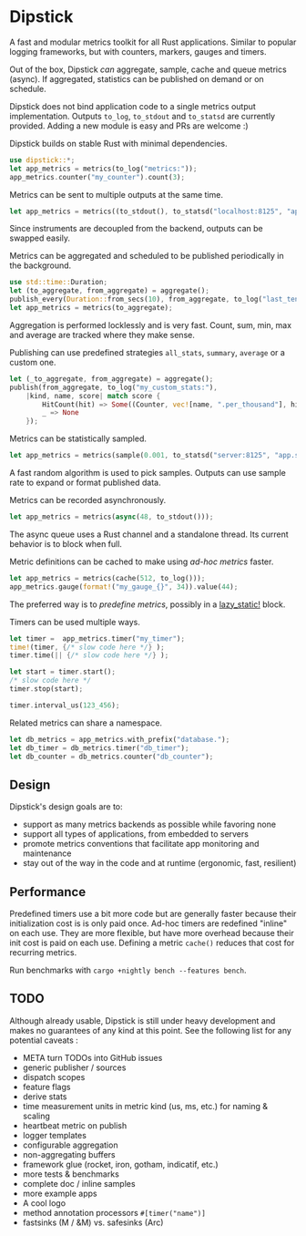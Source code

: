 # Dipstick

A fast and modular metrics toolkit for all Rust applications. 
Similar to popular logging frameworks, but with counters, markers, gauges and timers.

Out of the box, Dipstick _can_ aggregate, sample, cache and queue metrics (async).
If aggregated, statistics can be published on demand or on schedule.
  
Dipstick does not bind application code to a single metrics output implementation. 
Outputs `to_log`, `to_stdout` and `to_statsd` are currently provided. 
Adding a new module is easy and PRs are welcome :)
 
Dipstick builds on stable Rust with minimal dependencies.

```rust
use dipstick::*;
let app_metrics = metrics(to_log("metrics:"));
app_metrics.counter("my_counter").count(3);
```

Metrics can be sent to multiple outputs at the same time.
```rust
let app_metrics = metrics((to_stdout(), to_statsd("localhost:8125", "app1.host.")));
```
Since instruments are decoupled from the backend, outputs can be swapped easily.     
 
Metrics can be aggregated and scheduled to be published periodically in the background.
```rust
use std::time::Duration;
let (to_aggregate, from_aggregate) = aggregate();
publish_every(Duration::from_secs(10), from_aggregate, to_log("last_ten_secs:"), all_stats);
let app_metrics = metrics(to_aggregate);
```
Aggregation is performed locklessly and is very fast. 
Count, sum, min, max and average are tracked where they make sense.

Publishing can use predefined strategies `all_stats`, `summary`, `average` or a custom one. 
```rust
let (_to_aggregate, from_aggregate) = aggregate();
publish(from_aggregate, to_log("my_custom_stats:"), 
    |kind, name, score| match score {
        HitCount(hit) => Some((Counter, vec![name, ".per_thousand"], hit / 1000)),
        _ => None
    });
```     

Metrics can be statistically sampled.
```rust
let app_metrics = metrics(sample(0.001, to_statsd("server:8125", "app.sampled.")));
```
A fast random algorithm is used to pick samples. 
Outputs can use sample rate to expand or format published data. 

Metrics can be recorded asynchronously.
```rust
let app_metrics = metrics(async(48, to_stdout()));
```
The async queue uses a Rust channel and a standalone thread. Its current behavior is to block when full. 

Metric definitions can be cached to make using _ad-hoc metrics_ faster.
```rust
let app_metrics = metrics(cache(512, to_log()));
app_metrics.gauge(format!("my_gauge_{}", 34)).value(44);
```
The preferred way is to _predefine metrics_, possibly in a [lazy_static!](https://crates.io/crates/lazy_static) block.  

Timers can be used multiple ways.
```rust
let timer =  app_metrics.timer("my_timer");
time!(timer, {/* slow code here */} );
timer.time(|| {/* slow code here */} );

let start = timer.start();
/* slow code here */
timer.stop(start);

timer.interval_us(123_456);
```

Related metrics can share a namespace.
```rust
let db_metrics = app_metrics.with_prefix("database.");
let db_timer = db_metrics.timer("db_timer");
let db_counter = db_metrics.counter("db_counter"); 
```

## Design
Dipstick's design goals are to:
- support as many metrics backends as possible while favoring none
- support all types of applications, from embedded to servers
- promote metrics conventions that facilitate app monitoring and maintenance
- stay out of the way in the code and at runtime (ergonomic, fast, resilient)

## Performance
Predefined timers use a bit more code but are generally faster because their initialization cost is is only paid once.
Ad-hoc timers are redefined "inline" on each use. They are more flexible, but have more overhead because their init cost is paid on each use. 
Defining a metric `cache()` reduces that cost for recurring metrics.    

Run benchmarks with `cargo +nightly bench --features bench`.

## TODO 
Although already usable, Dipstick is still under heavy development and makes no guarantees 
of any kind at this point. See the following list for any potential caveats :
- META turn TODOs into GitHub issues
- generic publisher / sources
- dispatch scopes
- feature flags
- derive stats
- time measurement units in metric kind (us, ms, etc.) for naming & scaling
- heartbeat metric on publish
- logger templates
- configurable aggregation
- non-aggregating buffers
- framework glue (rocket, iron, gotham, indicatif, etc.)
- more tests & benchmarks
- complete doc / inline samples
- more example apps
- A cool logo 
- method annotation processors `#[timer("name")]`
- fastsinks (M / &M) vs. safesinks (Arc<M>) 

